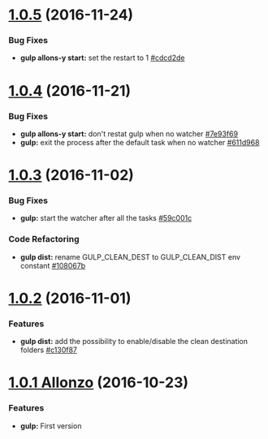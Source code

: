 <a name="1.0.5"></a>
# [1.0.5](https://github.com/CodeCorico/allons-y-gulp/compare/1.0.4...1.0.5) (2016-11-24)

### Bug Fixes
* **gulp allons-y start:** set the restart to 1 [#cdcd2de](https://github.com/CodeCorico/allons-y-gulp/commit/cdcd2de)

<a name="1.0.4"></a>
# [1.0.4](https://github.com/CodeCorico/allons-y-gulp/compare/1.0.3...1.0.4) (2016-11-21)

### Bug Fixes
* **gulp allons-y start:** don't restat gulp when no watcher [#7e93f69](https://github.com/CodeCorico/allons-y-gulp/commit/7e93f69)
* **gulp:** exit the process after the default task when no watcher [#611d968](https://github.com/CodeCorico/allons-y-gulp/commit/611d968)

<a name="1.0.3"></a>
# [1.0.3](https://github.com/CodeCorico/allons-y-gulp/compare/1.0.2...1.0.3) (2016-11-02)

### Bug Fixes
* **gulp:** start the watcher after all the tasks [#59c001c](https://github.com/CodeCorico/allons-y-gulp/commit/59c001c)

### Code Refactoring
* **gulp dist:** rename GULP_CLEAN_DEST to GULP_CLEAN_DIST env constant [#108067b](https://github.com/CodeCorico/allons-y-gulp/commit/108067b)

<a name="1.0.2"></a>
# [1.0.2](https://github.com/CodeCorico/allons-y-gulp/compare/1.0.1...1.0.2) (2016-11-01)

### Features
* **gulp dist:** add the possibility to enable/disable the clean destination folders [#c130f87](https://github.com/CodeCorico/allons-y-gulp/commit/c130f87)

<a name="1.0.1"></a>
# [1.0.1 Allonzo](https://github.com/CodeCorico/allons-y-gulp/releases/tag/1.0.1) (2016-10-23)

### Features
* **gulp:** First version
